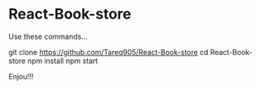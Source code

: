 # React-Book-store

Use these commands...

git clone https://github.com/Tareq905/React-Book-store
cd React-Book-store
npm install
npm start


Enjou!!!
